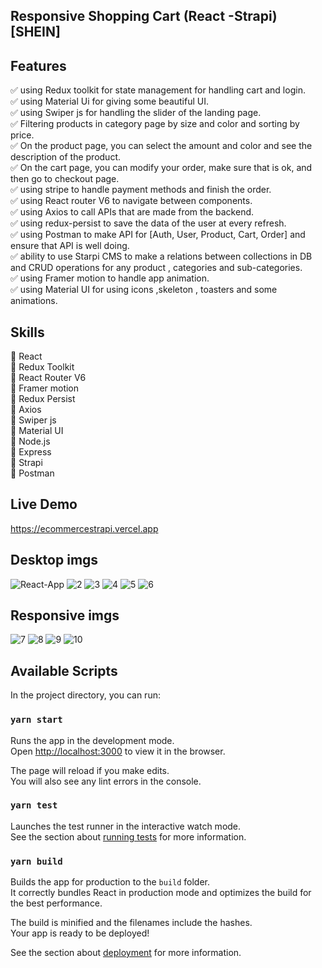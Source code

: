 ## Responsive Shopping Cart (React -Strapi) [SHEIN]

## Features
✅ using Redux toolkit for state management for handling cart and login.<br />
✅ using Material Ui for giving some beautiful UI.<br />
✅ using Swiper js for handling the slider of the landing page.<br />
✅ Filtering products in category page by size and color and sorting by price.<br />
✅ On the product page, you can select the amount and color and see the description of the product.<br />
✅ On the cart page, you can modify your order, make sure that is ok, and then go to checkout page.<br />
✅ using stripe to handle payment methods and finish the order.<br />
✅ using React router V6 to navigate between components.<br />
✅ using Axios to call APIs that are made from the backend.<br />
✅ using redux-persist to save the data of the user at every refresh.<br />
✅ using Postman to make API for [Auth, User, Product, Cart, Order] and ensure that API is well doing.<br />
✅ ability to use Starpi CMS to  make a relations between collections in DB and CRUD operations for any product , categories and sub-categories.<br />
✅ using Framer motion to handle app animation.<br />
✅ using Material UI for using icons ,skeleton , toasters and some animations.<br />

## Skills

🚀 React<br />
🚀 Redux Toolkit<br />
🚀 React Router V6<br />
🚀 Framer motion<br />
🚀 Redux Persist<br />
🚀 Axios<br />
🚀 Swiper js<br />
🚀 Material UI<br />
🚀 Node.js<br />
🚀 Express<br />
🚀 Strapi<br />
🚀 Postman<br />

## Live Demo

https://ecommercestrapi.vercel.app

## Desktop imgs
![React-App](https://user-images.githubusercontent.com/113113701/210123726-b69fe627-a100-426b-8d99-e3ba8b84846d.jpg)
![2](https://user-images.githubusercontent.com/113113701/210124261-2c917e85-16c5-49bc-b42b-b3d32772bb17.jpg)
![3](https://user-images.githubusercontent.com/113113701/210124236-16e49b83-93ff-4935-b46b-11b7a4477c84.jpg)
![4](https://user-images.githubusercontent.com/113113701/210124239-d9f9d322-cece-4d91-b828-4e91f43cb669.jpg)
![5](https://user-images.githubusercontent.com/113113701/210124241-c045ed74-36c4-468a-9fca-f2264764f6b5.jpg)
![6](https://user-images.githubusercontent.com/113113701/210124281-ad117e81-edda-4bf8-9b90-209e94ca2e4b.jpg)
## Responsive imgs
![7](https://user-images.githubusercontent.com/113113701/210124332-31f5843b-2b48-4b90-8539-3499fb7ffd8d.jpg)
![8](https://user-images.githubusercontent.com/113113701/210124333-91286e98-2086-4252-936a-b179e96e2466.jpg)
![9](https://user-images.githubusercontent.com/113113701/210124334-afa20aad-089b-4ac7-8e8d-446c4331375c.jpg)
![10](https://user-images.githubusercontent.com/113113701/210124335-8e076a6e-da6a-4fed-8a35-a5fd2b86e509.jpg)


## Available Scripts

In the project directory, you can run:

### `yarn start`

Runs the app in the development mode.\
Open [http://localhost:3000](http://localhost:3000) to view it in the browser.

The page will reload if you make edits.\
You will also see any lint errors in the console.

### `yarn test`

Launches the test runner in the interactive watch mode.\
See the section about [running tests](https://facebook.github.io/create-react-app/docs/running-tests) for more information.

### `yarn build`

Builds the app for production to the `build` folder.\
It correctly bundles React in production mode and optimizes the build for the best performance.

The build is minified and the filenames include the hashes.\
Your app is ready to be deployed!

See the section about [deployment](https://facebook.github.io/create-react-app/docs/deployment) for more information.

